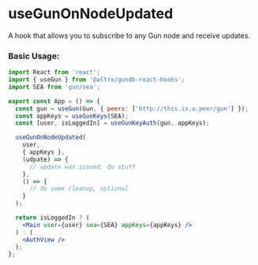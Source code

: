 # useGunOnNodeUpdated

A hook that allows you to subscribe to any Gun node and receive updates.

### Basic Usage:

```jsx harmony
import React from 'react';
import { useGun } from '@altrx/gundb-react-hooks';
import SEA from 'gun/sea';

export const App = () => {
  const gun = useGun(Gun, { peers: ['http://this.is.a.peer/gun'] });
  const appKeys = useGunKeys(SEA);
  const [user, isLoggedIn] = useGunKeyAuth(gun, appKeys);

  useGunOnNodeUpdated(
    user,
    { appKeys },
    (udpate) => {
      // update was issued, do stuff
    },
    () => {
      // do some cleanup, optional
    }
  );

  return isLoggedIn ? (
    <Main user={user} sea={SEA} appKeys={appKeys} />
  ) : (
    <AuthView />
  );
};
```
